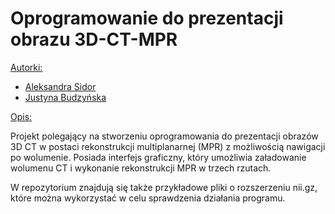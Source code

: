 # Oprogramowanie do prezentacji obrazu 3D-CT-MPR

<ins>Autorki: </ins>
- [Aleksandra Sidor](https://github.com/AleksandraSidor)
- [Justyna Budzyńska](https://github.com/budzynskaJ)

<ins>Opis: </ins>

Projekt polegający na stworzeniu oprogramowania do prezentacji obrazów 3D CT w postaci rekonstrukcji multiplanarnej (MPR) z możliwością nawigacji po wolumenie. Posiada interfejs graficzny, który umożliwia załadowanie wolumenu CT i wykonanie rekonstrukcji MPR w trzech rzutach. 

W repozytorium znajdują się także przykładowe pliki o rozszerzeniu nii.gz, które można wykorzystać w celu sprawdzenia działania programu.

